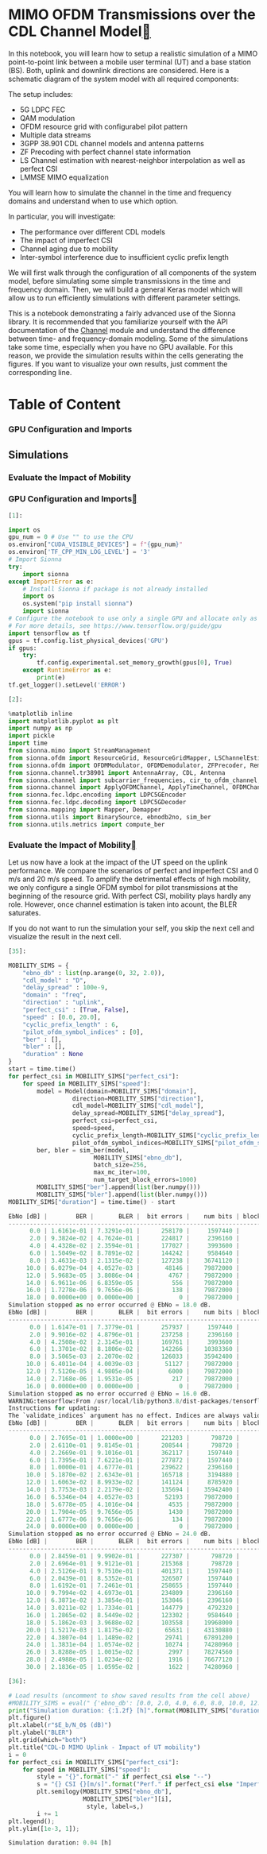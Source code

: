 # MIMO OFDM Transmissions over the CDL Channel Model<a class="headerlink" href="https://nvlabs.github.io/sionna/examples/MIMO_OFDM_Transmissions_over_CDL.html#MIMO-OFDM-Transmissions-over-the-CDL-Channel-Model" title="Permalink to this headline"></a>
    
In this notebook, you will learn how to setup a realistic simulation of a MIMO point-to-point link between a mobile user terminal (UT) and a base station (BS). Both, uplink and downlink directions are considered. Here is a schematic diagram of the system model with all required components:
    
    
The setup includes:
 
- 5G LDPC FEC
- QAM modulation
- OFDM resource grid with configurabel pilot pattern
- Multiple data streams
- 3GPP 38.901 CDL channel models and antenna patterns
- ZF Precoding with perfect channel state information
- LS Channel estimation with nearest-neighbor interpolation as well as perfect CSI
- LMMSE MIMO equalization

    
You will learn how to simulate the channel in the time and frequency domains and understand when to use which option.
    
In particular, you will investigate:
 
- The performance over different CDL models
- The impact of imperfect CSI
- Channel aging due to mobility
- Inter-symbol interference due to insufficient cyclic prefix length

    
We will first walk through the configuration of all components of the system model, before simulating some simple transmissions in the time and frequency domain. Then, we will build a general Keras model which will allow us to run efficiently simulations with different parameter settings.
    
This is a notebook demonstrating a fairly advanced use of the Sionna library. It is recommended that you familiarize yourself with the API documentation of the <a class="reference external" href="https://nvlabs.github.io/sionna/api/channel.html">Channel</a> module and understand the difference between time- and frequency-domain modeling. Some of the simulations take some time, especially when you have no GPU available. For this reason, we provide the simulation results within the cells generating the figures. If you want to
visualize your own results, just comment the corresponding line.

# Table of Content
### GPU Configuration and Imports
## Simulations
### Evaluate the Impact of Mobility
  
  

### GPU Configuration and Imports<a class="headerlink" href="https://nvlabs.github.io/sionna/examples/MIMO_OFDM_Transmissions_over_CDL.html#GPU-Configuration-and-Imports" title="Permalink to this headline"></a>

```python
[1]:
```

```python
import os
gpu_num = 0 # Use "" to use the CPU
os.environ["CUDA_VISIBLE_DEVICES"] = f"{gpu_num}"
os.environ['TF_CPP_MIN_LOG_LEVEL'] = '3'
# Import Sionna
try:
    import sionna
except ImportError as e:
    # Install Sionna if package is not already installed
    import os
    os.system("pip install sionna")
    import sionna
# Configure the notebook to use only a single GPU and allocate only as much memory as needed
# For more details, see https://www.tensorflow.org/guide/gpu
import tensorflow as tf
gpus = tf.config.list_physical_devices('GPU')
if gpus:
    try:
        tf.config.experimental.set_memory_growth(gpus[0], True)
    except RuntimeError as e:
        print(e)
tf.get_logger().setLevel('ERROR')
```
```python
[2]:
```

```python
%matplotlib inline
import matplotlib.pyplot as plt
import numpy as np
import pickle
import time
from sionna.mimo import StreamManagement
from sionna.ofdm import ResourceGrid, ResourceGridMapper, LSChannelEstimator, LMMSEEqualizer
from sionna.ofdm import OFDMModulator, OFDMDemodulator, ZFPrecoder, RemoveNulledSubcarriers
from sionna.channel.tr38901 import AntennaArray, CDL, Antenna
from sionna.channel import subcarrier_frequencies, cir_to_ofdm_channel, cir_to_time_channel, time_lag_discrete_time_channel
from sionna.channel import ApplyOFDMChannel, ApplyTimeChannel, OFDMChannel, TimeChannel
from sionna.fec.ldpc.encoding import LDPC5GEncoder
from sionna.fec.ldpc.decoding import LDPC5GDecoder
from sionna.mapping import Mapper, Demapper
from sionna.utils import BinarySource, ebnodb2no, sim_ber
from sionna.utils.metrics import compute_ber
```

### Evaluate the Impact of Mobility<a class="headerlink" href="https://nvlabs.github.io/sionna/examples/MIMO_OFDM_Transmissions_over_CDL.html#Evaluate-the-Impact-of-Mobility" title="Permalink to this headline"></a>
    
Let us now have a look at the impact of the UT speed on the uplink performance. We compare the scenarios of perfect and imperfect CSI and 0 m/s and 20 m/s speed. To amplify the detrimental effects of high mobility, we only configure a single OFDM symbol for pilot transmissions at the beginning of the resource grid. With perfect CSI, mobility plays hardly any role. However, once channel estimation is taken into acount, the BLER saturates.
    
If you do not want to run the simulation your self, you skip the next cell and visualize the result in the next cell.

```python
[35]:
```

```python
MOBILITY_SIMS = {
    "ebno_db" : list(np.arange(0, 32, 2.0)),
    "cdl_model" : "D",
    "delay_spread" : 100e-9,
    "domain" : "freq",
    "direction" : "uplink",
    "perfect_csi" : [True, False],
    "speed" : [0.0, 20.0],
    "cyclic_prefix_length" : 6,
    "pilot_ofdm_symbol_indices" : [0],
    "ber" : [],
    "bler" : [],
    "duration" : None
}
start = time.time()
for perfect_csi in MOBILITY_SIMS["perfect_csi"]:
    for speed in MOBILITY_SIMS["speed"]:
        model = Model(domain=MOBILITY_SIMS["domain"],
                  direction=MOBILITY_SIMS["direction"],
                  cdl_model=MOBILITY_SIMS["cdl_model"],
                  delay_spread=MOBILITY_SIMS["delay_spread"],
                  perfect_csi=perfect_csi,
                  speed=speed,
                  cyclic_prefix_length=MOBILITY_SIMS["cyclic_prefix_length"],
                  pilot_ofdm_symbol_indices=MOBILITY_SIMS["pilot_ofdm_symbol_indices"])
        ber, bler = sim_ber(model,
                        MOBILITY_SIMS["ebno_db"],
                        batch_size=256,
                        max_mc_iter=100,
                        num_target_block_errors=1000)
        MOBILITY_SIMS["ber"].append(list(ber.numpy()))
        MOBILITY_SIMS["bler"].append(list(bler.numpy()))
MOBILITY_SIMS["duration"] = time.time() - start
```


```python
EbNo [dB] |        BER |       BLER |  bit errors |    num bits | block errors |  num blocks | runtime [s] |    status
---------------------------------------------------------------------------------------------------------------------------------------
      0.0 | 1.6161e-01 | 7.3291e-01 |      258170 |     1597440 |         1501 |        2048 |        12.6 |reached target block errors
      2.0 | 9.3824e-02 | 4.7624e-01 |      224817 |     2396160 |         1463 |        3072 |         0.1 |reached target block errors
      4.0 | 4.4328e-02 | 2.3594e-01 |      177027 |     3993600 |         1208 |        5120 |         0.2 |reached target block errors
      6.0 | 1.5049e-02 | 8.7891e-02 |      144242 |     9584640 |         1080 |       12288 |         0.5 |reached target block errors
      8.0 | 3.4631e-03 | 2.1315e-02 |      127238 |    36741120 |         1004 |       47104 |         2.1 |reached target block errors
     10.0 | 6.0279e-04 | 4.0527e-03 |       48146 |    79872000 |          415 |      102400 |         4.6 |reached max iter
     12.0 | 5.9683e-05 | 3.8086e-04 |        4767 |    79872000 |           39 |      102400 |         4.6 |reached max iter
     14.0 | 6.9611e-06 | 6.8359e-05 |         556 |    79872000 |            7 |      102400 |         4.6 |reached max iter
     16.0 | 1.7278e-06 | 9.7656e-06 |         138 |    79872000 |            1 |      102400 |         4.5 |reached max iter
     18.0 | 0.0000e+00 | 0.0000e+00 |           0 |    79872000 |            0 |      102400 |         4.6 |reached max iter
Simulation stopped as no error occurred @ EbNo = 18.0 dB.
EbNo [dB] |        BER |       BLER |  bit errors |    num bits | block errors |  num blocks | runtime [s] |    status
---------------------------------------------------------------------------------------------------------------------------------------
      0.0 | 1.6147e-01 | 7.3779e-01 |      257937 |     1597440 |         1511 |        2048 |        12.7 |reached target block errors
      2.0 | 9.9016e-02 | 4.8796e-01 |      237258 |     2396160 |         1499 |        3072 |         0.1 |reached target block errors
      4.0 | 4.2508e-02 | 2.3145e-01 |      169761 |     3993600 |         1185 |        5120 |         0.2 |reached target block errors
      6.0 | 1.3701e-02 | 8.1806e-02 |      142266 |    10383360 |         1089 |       13312 |         0.6 |reached target block errors
      8.0 | 3.5065e-03 | 2.2070e-02 |      126033 |    35942400 |         1017 |       46080 |         2.1 |reached target block errors
     10.0 | 6.4011e-04 | 4.0039e-03 |       51127 |    79872000 |          410 |      102400 |         4.6 |reached max iter
     12.0 | 7.5120e-05 | 4.9805e-04 |        6000 |    79872000 |           51 |      102400 |         4.6 |reached max iter
     14.0 | 2.7168e-06 | 1.9531e-05 |         217 |    79872000 |            2 |      102400 |         4.6 |reached max iter
     16.0 | 0.0000e+00 | 0.0000e+00 |           0 |    79872000 |            0 |      102400 |         4.6 |reached max iter
Simulation stopped as no error occurred @ EbNo = 16.0 dB.
WARNING:tensorflow:From /usr/local/lib/python3.8/dist-packages/tensorflow/python/util/dispatch.py:1082: calling gather (from tensorflow.python.ops.array_ops) with validate_indices is deprecated and will be removed in a future version.
Instructions for updating:
The `validate_indices` argument has no effect. Indices are always validated on CPU and never validated on GPU.
EbNo [dB] |        BER |       BLER |  bit errors |    num bits | block errors |  num blocks | runtime [s] |    status
---------------------------------------------------------------------------------------------------------------------------------------
      0.0 | 2.7695e-01 | 1.0000e+00 |      221203 |      798720 |         1024 |        1024 |        12.8 |reached target block errors
      2.0 | 2.6110e-01 | 9.8145e-01 |      208544 |      798720 |         1005 |        1024 |         0.0 |reached target block errors
      4.0 | 2.2669e-01 | 9.1016e-01 |      362117 |     1597440 |         1864 |        2048 |         0.1 |reached target block errors
      6.0 | 1.7395e-01 | 7.6221e-01 |      277872 |     1597440 |         1561 |        2048 |         0.1 |reached target block errors
      8.0 | 1.0000e-01 | 4.6777e-01 |      239622 |     2396160 |         1437 |        3072 |         0.1 |reached target block errors
     10.0 | 5.1870e-02 | 2.6343e-01 |      165718 |     3194880 |         1079 |        4096 |         0.2 |reached target block errors
     12.0 | 1.6063e-02 | 8.9933e-02 |      141124 |     8785920 |         1013 |       11264 |         0.5 |reached target block errors
     14.0 | 3.7753e-03 | 2.2179e-02 |      135694 |    35942400 |         1022 |       46080 |         2.1 |reached target block errors
     16.0 | 6.5346e-04 | 4.0527e-03 |       52193 |    79872000 |          415 |      102400 |         4.6 |reached max iter
     18.0 | 5.6778e-05 | 4.1016e-04 |        4535 |    79872000 |           42 |      102400 |         4.6 |reached max iter
     20.0 | 1.7904e-05 | 9.7656e-05 |        1430 |    79872000 |           10 |      102400 |         4.6 |reached max iter
     22.0 | 1.6777e-06 | 9.7656e-06 |         134 |    79872000 |            1 |      102400 |         4.6 |reached max iter
     24.0 | 0.0000e+00 | 0.0000e+00 |           0 |    79872000 |            0 |      102400 |         4.6 |reached max iter
Simulation stopped as no error occurred @ EbNo = 24.0 dB.
EbNo [dB] |        BER |       BLER |  bit errors |    num bits | block errors |  num blocks | runtime [s] |    status
---------------------------------------------------------------------------------------------------------------------------------------
      0.0 | 2.8459e-01 | 9.9902e-01 |      227307 |      798720 |         1023 |        1024 |        12.6 |reached target block errors
      2.0 | 2.6964e-01 | 9.9121e-01 |      215368 |      798720 |         1015 |        1024 |         0.0 |reached target block errors
      4.0 | 2.5126e-01 | 9.7510e-01 |      401371 |     1597440 |         1997 |        2048 |         0.1 |reached target block errors
      6.0 | 2.0439e-01 | 8.5352e-01 |      326507 |     1597440 |         1748 |        2048 |         0.1 |reached target block errors
      8.0 | 1.6192e-01 | 7.2461e-01 |      258655 |     1597440 |         1484 |        2048 |         0.1 |reached target block errors
     10.0 | 9.7994e-02 | 4.6973e-01 |      234809 |     2396160 |         1443 |        3072 |         0.1 |reached target block errors
     12.0 | 6.3871e-02 | 3.3854e-01 |      153046 |     2396160 |         1040 |        3072 |         0.1 |reached target block errors
     14.0 | 3.0211e-02 | 1.7334e-01 |      144779 |     4792320 |         1065 |        6144 |         0.3 |reached target block errors
     16.0 | 1.2865e-02 | 8.5449e-02 |      123302 |     9584640 |         1050 |       12288 |         0.6 |reached target block errors
     18.0 | 5.1862e-03 | 3.9688e-02 |      103558 |    19968000 |         1016 |       25600 |         1.2 |reached target block errors
     20.0 | 1.5217e-03 | 1.8175e-02 |       65631 |    43130880 |         1005 |       55296 |         2.5 |reached target block errors
     22.0 | 4.3807e-04 | 1.1489e-02 |       29741 |    67891200 |         1000 |       87040 |         3.9 |reached target block errors
     24.0 | 1.3831e-04 | 1.0574e-02 |       10274 |    74280960 |         1007 |       95232 |         4.3 |reached target block errors
     26.0 | 3.8288e-05 | 1.0015e-02 |        2997 |    78274560 |         1005 |      100352 |         4.5 |reached target block errors
     28.0 | 2.4988e-05 | 1.0234e-02 |        1916 |    76677120 |         1006 |       98304 |         4.4 |reached target block errors
     30.0 | 2.1836e-05 | 1.0595e-02 |        1622 |    74280960 |         1009 |       95232 |         4.3 |reached target block errors
```
```python
[36]:
```

```python
# Load results (uncomment to show saved results from the cell above)
#MOBILITY_SIMS = eval(" {'ebno_db': [0.0, 2.0, 4.0, 6.0, 8.0, 10.0, 12.0, 14.0, 16.0, 18.0, 20.0, 22.0, 24.0, 26.0, 28.0, 30.0], 'cdl_model': 'D', 'delay_spread': 1e-07, 'domain': 'freq', 'direction': 'uplink', 'perfect_csi': [True, False], 'speed': [0.0, 20.0], 'cyclic_prefix_length': 6, 'pilot_ofdm_symbol_indices': [0], 'ber': [[0.15169959435096153, 0.10006385216346154, 0.04578732221554487, 0.014152748564369658, 0.003497385589670746, 0.0006175756209935898, 4.672475961538461e-05, 3.342848557692308e-06, 0.0, 0.0, 0.0, 0.0, 0.0, 0.0, 0.0, 0.0], [0.15599834735576923, 0.09424036792200854, 0.043501602564102564, 0.015064206897702992, 0.0034728119338768115, 0.000610752203525641, 6.844701522435897e-05, 1.4072516025641026e-05, 0.0, 0.0, 0.0, 0.0, 0.0, 0.0, 0.0, 0.0], [0.27565479767628204, 0.25848482572115383, 0.22961112780448717, 0.16972468449519232, 0.1010475093482906, 0.04783954326923077, 0.016199555652680653, 0.004016548428705441, 0.0006721880008012821, 7.454427083333334e-05, 8.526141826923077e-06, 0.0, 0.0, 0.0, 0.0, 0.0], [0.2835011017628205, 0.2701497395833333, 0.2480888171073718, 0.21193033854166668, 0.16006485376602564, 0.1103377904647436, 0.06517052283653846, 0.0286998781383547, 0.012703033186431624, 0.005103715945512821, 0.0016146116805757136, 0.000522487214110478, 0.00014040694277510683, 4.0696557791435366e-05, 2.5298629981884056e-05, 2.4334147401800328e-05]], 'bler': [[0.708984375, 0.4964192708333333, 0.248046875, 0.08406575520833333, 0.022349964488636364, 0.0041796875, 0.000322265625, 2.9296875e-05, 0.0, 0.0, 0.0, 0.0, 0.0, 0.0, 0.0, 0.0], [0.71630859375, 0.4788411458333333, 0.237890625, 0.08780924479166667, 0.021739130434782608, 0.004091796875, 0.000556640625, 0.000107421875, 0.0, 0.0, 0.0, 0.0, 0.0, 0.0, 0.0, 0.0], [0.9970703125, 0.9765625, 0.92138671875, 0.74755859375, 0.478515625, 0.2455078125, 0.09064275568181818, 0.023890053353658538, 0.00423828125, 0.00052734375, 6.8359375e-05, 0.0, 0.0, 0.0, 0.0, 0.0], [0.9990234375, 0.9931640625, 0.962890625, 0.88232421875, 0.71533203125, 0.5322265625, 0.3470052083333333, 0.16276041666666666, 0.082763671875, 0.0407421875, 0.01862839033018868, 0.012176890432098766, 0.010203043619791666, 0.01010792525773196, 0.010646654211956522, 0.010409740691489361]], 'duration': 705.361558675766} ")
print("Simulation duration: {:1.2f} [h]".format(MOBILITY_SIMS["duration"]/3600))
plt.figure()
plt.xlabel(r"$E_b/N_0$ (dB)")
plt.ylabel("BLER")
plt.grid(which="both")
plt.title("CDL-D MIMO Uplink - Impact of UT mobility")
i = 0
for perfect_csi in MOBILITY_SIMS["perfect_csi"]:
    for speed in MOBILITY_SIMS["speed"]:
        style = "{}".format("-" if perfect_csi else "--")
        s = "{} CSI {}[m/s]".format("Perf." if perfect_csi else "Imperf.", speed)
        plt.semilogy(MOBILITY_SIMS["ebno_db"],
                     MOBILITY_SIMS["bler"][i],
                      style, label=s,)
        i += 1
plt.legend();
plt.ylim([1e-3, 1]);
```


```python
Simulation duration: 0.04 [h]
```


